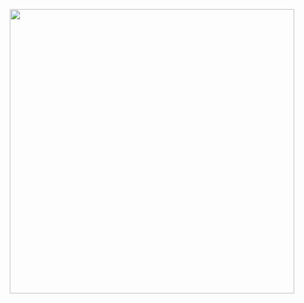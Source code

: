 <p align="center">
  <img width="500" height="500" src="https://media3.giphy.com/media/l44Qqz6gO6JiVV3pu/giphy.gif?cid=ecf05e4778aybotzlc3z570veybpcxg3hlwcsg11wzleelin&rid=giphy.gif&ct=g">
</p>



